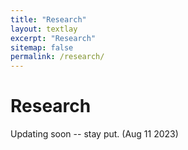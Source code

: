```yaml
---
title: "Research"
layout: textlay
excerpt: "Research"
sitemap: false
permalink: /research/
---
```


# Research

Updating soon -- stay put. (Aug 11 2023)
